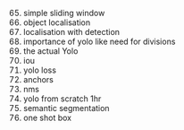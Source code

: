 65) simple sliding window
66) object localisation
66) localisation with detection
67) importance of yolo like need for divisions
68) the actual Yolo
69) iou
70) yolo loss
71) anchors
72) nms
73) yolo from scratch 1hr
74) semantic segmentation
75) one shot box
